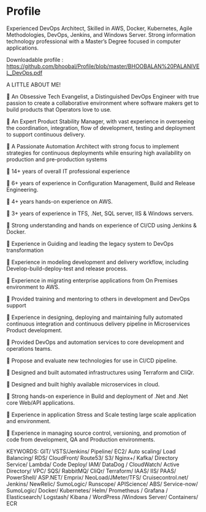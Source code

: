 # Profile

Experienced DevOps Architect, Skilled in AWS, Docker, Kubernetes, Agile Methodologies, DevOps, Jenkins, and Windows Server. Strong information technology professional with a Master’s Degree focused in computer applications.

Downloadable profile : https://github.com/bhoobal/Profile/blob/master/BHOOBALAN%20PALANIVEL_DevOps.pdf

 A LITTLE ABOUT ME!

	An Obsessive Tech Evangelist, a Distinguished DevOps Engineer with true passion to create a collaborative environment where software makers get to build products that Operators love to use. 

	An Expert Product Stability Manager, with vast experience in overseeing the coordination, integration, flow of development, testing and deployment to support continuous delivery. 

	A Passionate Automation Architect with strong focus to implement strategies for continuous deployments while ensuring high availability on production and pre-production systems

	14+ years of overall IT professional experience

	6+ years of experience in Configuration Management, Build and Release Engineering.

	4+ years hands-on experience on AWS.

	3+ years of experience in TFS, .Net, SQL server, IIS & Windows servers.

	Strong understanding and hands on experience of CI/CD using Jenkins & Docker.

	Experience in Guiding and leading the legacy system to DevOps transformation

	Experience in modeling development and delivery workflow, including Develop-build-deploy-test and release process.

	Experience in migrating enterprise applications from On Premises environment to AWS.

	Provided training and mentoring to others in development and DevOps support

	Experience in designing, deploying and maintaining fully automated continuous integration and continuous delivery pipeline in Microservices Product development.

	Provided DevOps and automation services to core development and operations teams.

	Propose and evaluate new technologies for use in CI/CD pipeline.

	Designed and built automated infrastructures using Terraform and CliQr.

	Designed and built highly available microservices in cloud.

	Strong hands-on experience in Build and deployment of .Net and .Net core Web/API applications.

	Experience in application Stress and Scale testing large scale application and environment.

	Experience in managing source control, versioning, and promotion of code from development, QA and Production environments.


KEYWORDS:
GIT/ VSTS/Jenkins/ Pipeline/ EC2/ Auto scaling/ Load Balancing/ RDS/ CloudFront/ Route53/ S3/ Nginx+/ Kafka/ Directory Service/ Lambda/ Code Deploy/ IAM/ DataDog / CloudWatch/ Active Directory/ VPC/ SQS/ RabbitMQ/ CliQr/ Terraform/ IAAS/ IIS/ PAAS/ PowerShell/ ASP.NET/ Emprix/ NeoLoad/JMeter/TFS/ Cruisecontrol.net/ Jenkins/ NewRelic/ SumoLogic/ Runscope/ APIScience/ ABS/ Service-now/  SumoLogic/ Docker/ Kubernetes/ Helm/ Prometheus / Grafana / Elasticsearch/ Logstash/ Kibana / WordPress /Windows Server/ Containers/ ECR




